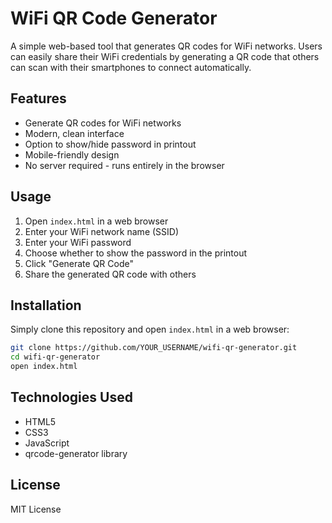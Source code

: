 # WiFi QR Code Generator

A simple web-based tool that generates QR codes for WiFi networks. Users can easily share their WiFi credentials by generating a QR code that others can scan with their smartphones to connect automatically.

## Features

- Generate QR codes for WiFi networks
- Modern, clean interface
- Option to show/hide password in printout
- Mobile-friendly design
- No server required - runs entirely in the browser

## Usage

1. Open `index.html` in a web browser
2. Enter your WiFi network name (SSID)
3. Enter your WiFi password
4. Choose whether to show the password in the printout
5. Click "Generate QR Code"
6. Share the generated QR code with others

## Installation

Simply clone this repository and open `index.html` in a web browser:

```bash
git clone https://github.com/YOUR_USERNAME/wifi-qr-generator.git
cd wifi-qr-generator
open index.html
```

## Technologies Used

- HTML5
- CSS3
- JavaScript
- qrcode-generator library

## License

MIT License
